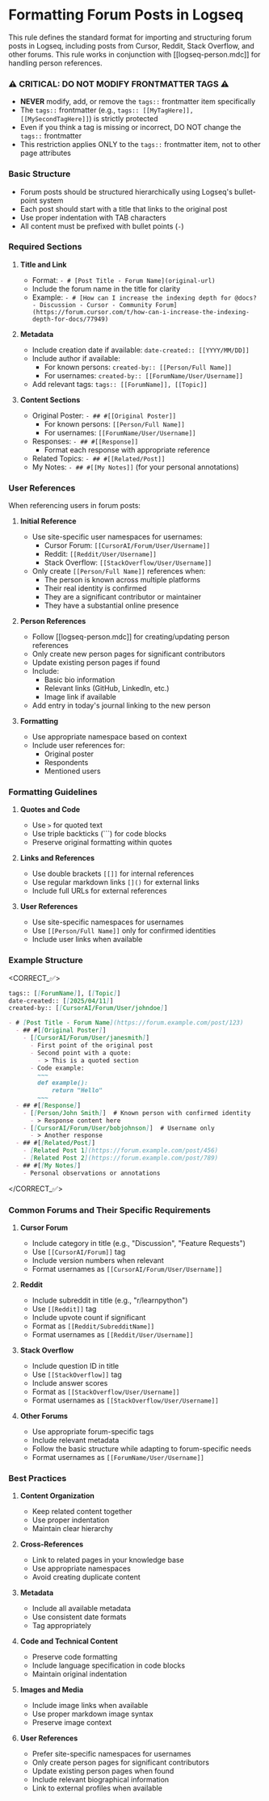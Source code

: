 # Formatting Forum Posts in Logseq

This rule defines the standard format for importing and structuring forum posts in Logseq, including posts from Cursor, Reddit, Stack Overflow, and other forums. This rule works in conjunction with [[logseq-person.mdc]] for handling person references.

### ⚠️ CRITICAL: DO NOT MODIFY FRONTMATTER TAGS ⚠️

- **NEVER** modify, add, or remove the `tags::` frontmatter item specifically
- The `tags::` frontmatter (e.g., `tags:: [[MyTagHere]], [[MySecondTagHere]]`) is strictly protected
- Even if you think a tag is missing or incorrect, DO NOT change the `tags::` frontmatter
- This restriction applies ONLY to the `tags::` frontmatter item, not to other page attributes

### Basic Structure

- Forum posts should be structured hierarchically using Logseq's bullet-point system
- Each post should start with a title that links to the original post
- Use proper indentation with TAB characters
- All content must be prefixed with bullet points (`-`)

### Required Sections

1. **Title and Link**
   - Format: `- # [Post Title - Forum Name](original-url)`
   - Include the forum name in the title for clarity
   - Example: `- # [How can I increase the indexing depth for @docs? - Discussion - Cursor - Community Forum](https://forum.cursor.com/t/how-can-i-increase-the-indexing-depth-for-docs/77949)`

2. **Metadata**
   - Include creation date if available: `date-created:: [[YYYY/MM/DD]]`
   - Include author if available:
     - For known persons: `created-by:: [[Person/Full Name]]`
     - For usernames: `created-by:: [[ForumName/User/Username]]`
   - Add relevant tags: `tags:: [[ForumName]], [[Topic]]`

3. **Content Sections**
   - Original Poster: `- ## #[[Original Poster]]`
     - For known persons: `[[Person/Full Name]]`
     - For usernames: `[[ForumName/User/Username]]`
   - Responses: `- ## #[[Response]]`
     - Format each response with appropriate reference
   - Related Topics: `- ## #[[Related/Post]]`
   - My Notes: `- ## #[[My Notes]]` (for your personal annotations)

### User References

When referencing users in forum posts:

1. **Initial Reference**
   - Use site-specific user namespaces for usernames:
     - Cursor Forum: `[[CursorAI/Forum/User/Username]]`
     - Reddit: `[[Reddit/User/Username]]`
     - Stack Overflow: `[[StackOverflow/User/Username]]`
   - Only create `[[Person/Full Name]]` references when:
     - The person is known across multiple platforms
     - Their real identity is confirmed
     - They are a significant contributor or maintainer
     - They have a substantial online presence

2. **Person References**
   - Follow [[logseq-person.mdc]] for creating/updating person references
   - Only create new person pages for significant contributors
   - Update existing person pages if found
   - Include:
     - Basic bio information
     - Relevant links (GitHub, LinkedIn, etc.)
     - Image link if available
   - Add entry in today's journal linking to the new person

3. **Formatting**
   - Use appropriate namespace based on context
   - Include user references for:
     - Original poster
     - Respondents
     - Mentioned users

### Formatting Guidelines

1. **Quotes and Code**
   - Use `>` for quoted text
   - Use triple backticks (```) for code blocks
   - Preserve original formatting within quotes

2. **Links and References**
   - Use double brackets `[[]]` for internal references
   - Use regular markdown links `[]()` for external links
   - Include full URLs for external references

3. **User References**
   - Use site-specific namespaces for usernames
   - Use `[[Person/Full Name]]` only for confirmed identities
   - Include user links when available

### Example Structure

<CORRECT_✅>
~~~markdown
tags:: [[ForumName]], [[Topic]]
date-created:: [[2025/04/11]]
created-by:: [[CursorAI/Forum/User/johndoe]]

- # [Post Title - Forum Name](https://forum.example.com/post/123)
  - ## #[[Original Poster]]
    - [[CursorAI/Forum/User/janesmith]]
      - First point of the original post
      - Second point with a quote:
        - > This is a quoted section
      - Code example:
        ~~~
        def example():
            return "Hello"
        ~~~
  - ## #[[Response]]
    - [[Person/John Smith]]  # Known person with confirmed identity
      - > Response content here
    - [[CursorAI/Forum/User/bobjohnson]]  # Username only
      - > Another response
  - ## #[[Related/Post]]
    - [Related Post 1](https://forum.example.com/post/456)
    - [Related Post 2](https://forum.example.com/post/789)
  - ## #[[My Notes]]
    - Personal observations or annotations
~~~
</CORRECT_✅>

### Common Forums and Their Specific Requirements

1. **Cursor Forum**
   - Include category in title (e.g., "Discussion", "Feature Requests")
   - Use `[[CursorAI/Forum]]` tag
   - Include version numbers when relevant
   - Format usernames as `[[CursorAI/Forum/User/Username]]`

2. **Reddit**
   - Include subreddit in title (e.g., "r/learnpython")
   - Use `[[Reddit]]` tag
   - Include upvote count if significant
   - Format as `[[Reddit/SubredditName]]`
   - Format usernames as `[[Reddit/User/Username]]`

3. **Stack Overflow**
   - Include question ID in title
   - Use `[[StackOverflow]]` tag
   - Include answer scores
   - Format as `[[StackOverflow/User/Username]]`
   - Format usernames as `[[StackOverflow/User/Username]]`

4. **Other Forums**
   - Use appropriate forum-specific tags
   - Include relevant metadata
   - Follow the basic structure while adapting to forum-specific needs
   - Format usernames as `[[ForumName/User/Username]]`

### Best Practices

1. **Content Organization**
   - Keep related content together
   - Use proper indentation
   - Maintain clear hierarchy

2. **Cross-References**
   - Link to related pages in your knowledge base
   - Use appropriate namespaces
   - Avoid creating duplicate content

3. **Metadata**
   - Include all available metadata
   - Use consistent date formats
   - Tag appropriately

4. **Code and Technical Content**
   - Preserve code formatting
   - Include language specification in code blocks
   - Maintain original indentation

5. **Images and Media**
   - Include image links when available
   - Use proper markdown image syntax
   - Preserve image context

6. **User References**
   - Prefer site-specific namespaces for usernames
   - Only create person pages for significant contributors
   - Update existing person pages when found
   - Include relevant biographical information
   - Link to external profiles when available
